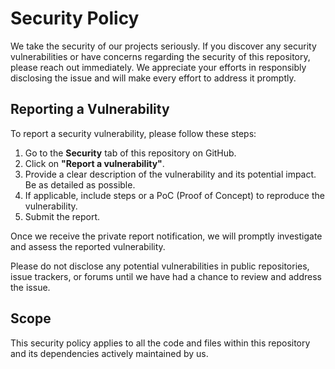 # Security Policy

We take the security of our projects seriously. If you discover any security vulnerabilities or have concerns regarding the security of this repository, please reach out immediately. We appreciate your efforts in responsibly disclosing the issue and will make every effort to address it promptly.

## Reporting a Vulnerability

To report a security vulnerability, please follow these steps:

1. Go to the **Security** tab of this repository on GitHub.
2. Click on **"Report a vulnerability"**.
3. Provide a clear description of the vulnerability and its potential impact. Be as detailed as possible.
4. If applicable, include steps or a PoC (Proof of Concept) to reproduce the vulnerability.
5. Submit the report.

Once we receive the private report notification, we will promptly investigate and assess the reported vulnerability.

Please do not disclose any potential vulnerabilities in public repositories, issue trackers, or forums until we have had a chance to review and address the issue.

## Scope

This security policy applies to all the code and files within this repository and its dependencies actively maintained by us.
